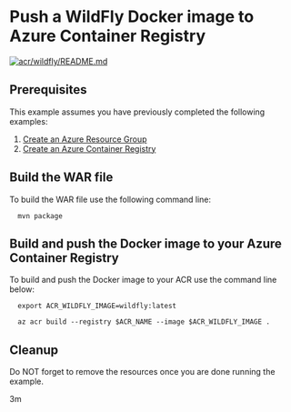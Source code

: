 
# Push a WildFly Docker image to Azure Container Registry

[![acr/wildfly/README.md](https://github.com/Azure-Samples/java-on-azure-examples/actions/workflows/acr_wildfly_README_md.yml/badge.svg)](https://github.com/Azure-Samples/java-on-azure-examples/actions/workflows/acr_wildfly_README_md.yml)

## Prerequisites

This example assumes you have previously completed the following examples:

1. [Create an Azure Resource Group](../../group/create/README.md)
1. [Create an Azure Container Registry](../create/README.md)

<!-- 

  if [[ -z $REGION ]]; then
    export REGION=westus
  fi

  -->
<!-- workflow.cron(0 5 * * 5) -->
<!-- workflow.include(../create/README.md) -->

## Build the WAR file

To build the WAR file use the following command line:

<!-- workflow.run()

  cd acr/wildfly

  -->

```shell
  mvn package
```

## Build and push the Docker image to your Azure Container Registry

To build and push the Docker image to your ACR use the command line below:

```shell
  export ACR_WILDFLY_IMAGE=wildfly:latest

  az acr build --registry $ACR_NAME --image $ACR_WILDFLY_IMAGE .
```

<!-- workflow.run()

  cd ../..

  -->

<!-- workflow.directOnly()

  export RESULT=$(az acr repository show --name $ACR_NAME --image $ACR_WILDFLY_IMAGE)
  az group delete --name $RESOURCE_GROUP --yes || true
  if [[ -z $RESULT ]]; then
    echo "Unable to find $ACR_WILDFLY_IMAGE image"
    exit 1
  fi

  -->

## Cleanup

Do NOT forget to remove the resources once you are done running the example.

3m
